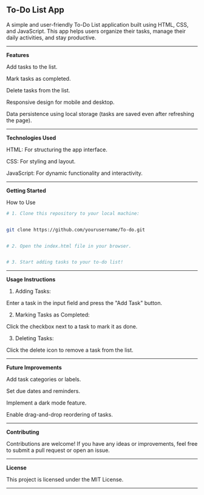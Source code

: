 ## To-Do List App

A simple and user-friendly To-Do List application built using HTML, CSS, and JavaScript. This app helps users organize their tasks, manage their daily activities, and stay productive.


---

**Features**

Add tasks to the list.

Mark tasks as completed.

Delete tasks from the list.

Responsive design for mobile and desktop.

Data persistence using local storage (tasks are saved even after refreshing the page).



---

**Technologies Used**

HTML: For structuring the app interface.

CSS: For styling and layout.

JavaScript: For dynamic functionality and interactivity.



---

**Getting Started**

How to Use

```sh
# 1. Clone this repository to your local machine:


git clone https://github.com/yourusername/To-do.git


# 2. Open the index.html file in your browser.


# 3. Start adding tasks to your to-do list!
```




---

**Usage Instructions**

1. Adding Tasks:

Enter a task in the input field and press the "Add Task" button.



2. Marking Tasks as Completed:

Click the checkbox next to a task to mark it as done.



3. Deleting Tasks:

Click the delete icon to remove a task from the list.

---

**Future Improvements**

Add task categories or labels.

Set due dates and reminders.

Implement a dark mode feature.

Enable drag-and-drop reordering of tasks.



---

**Contributing**

Contributions are welcome!
If you have any ideas or improvements, feel free to submit a pull request or open an issue.


---

**License**

This project is licensed under the MIT License.


---